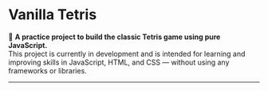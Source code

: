 # Vanilla Tetris

🧱 **A practice project to build the classic Tetris game using pure JavaScript.**  
This project is currently in development and is intended for learning and improving skills in JavaScript, HTML, and CSS — without using any frameworks or libraries.

---
